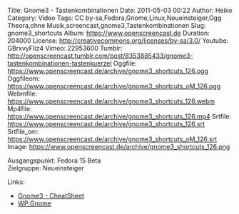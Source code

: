 Title: Gnome3 - Tastenkombinationen
Date: 2011-05-03 00:22
Author: Heiko
Category: Video
Tags: CC by-sa,Fedora,Gnome,Linux,Neueinsteiger,Ogg Theora,ohne Musik,screencast,gnome3,Tastenkombinationen
Slug: gnome3_shortcuts
Album: https://www.openscreencast.de
Duration: 204000
License: http://creativecommons.org/licenses/by-sa/3.0/
Youtube: GBrxvyFIiz4
Vimeo: 22953600
Tumblr: http://openscreencast.tumblr.com/post/8353885433/gnome3-tastenkombinationen-tastenkuerzel
Oggfile: https://www.openscreencast.de/archive/gnome3_shortcuts_126.ogg
Oggfileom: https://www.openscreencast.de/archive/gnome3_shortcuts_oM_126.ogg
Webmfile: https://www.openscreencast.de/archive/gnome3_shortcuts_126.webm
Mp4file: https://www.openscreencast.de/archive/gnome3_shortcuts_126.mp4
Srtfile: https://www.openscreencast.de/archive/gnome3_shortcuts_126.srt
Srtfile_om: https://www.openscreencast.de/archive/gnome3_shortcuts_oM_126.srt
Image: https://www.openscreencast.de/archive/gnome3_shortcuts_126.png

Ausgangspunkt: Fedora 15 Beta  
Zielgruppe: Neueinsteiger  

Links:

  * [Gnome3 - CheatSheet](http://live.gnome.org/GnomeShell/CheatSheet "Link zu gnome.org")
  * [WP:Gnome](http://de.wikipedia.org/wiki/Gnome "Link zu Wikipedia Gnome")

